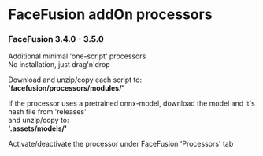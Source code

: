 # FaceFusion addOn processors
### FaceFusion 3.4.0 - 3.5.0  
Additional minimal 'one-script' processors  
No installation, just drag'n'drop  

Download and unzip/copy each script to:  
**'facefusion/processors/modules/'**  

If the processor uses a pretrained onnx-model, download the model and it's hash file from 'releases'  
and unzip/copy to:  
**'.assets/models/'**

Activate/deactivate the processor under FaceFusion 'Processors' tab  






